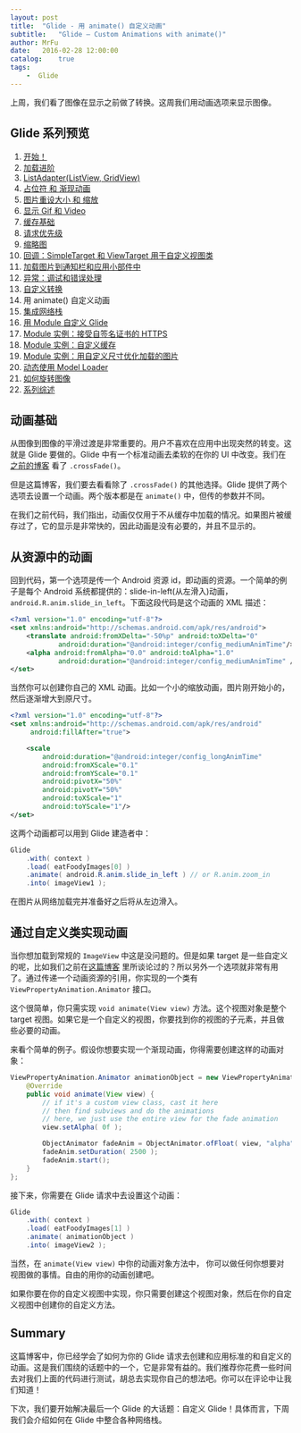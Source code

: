 ```yaml
---
layout: post
title:  "Glide - 用 animate() 自定义动画"
subtitle:   "Glide — Custom Animations with animate()"
author: MrFu
date:   2016-02-28 12:00:00
catalog:    true
tags:
    -  Glide
---
```


上周，我们看了图像在显示之前做了转换。这周我们用动画选项来显示图像。

## Glide 系列预览

1. [开始！](http://mrfu.me/2016/02/27/Glide_Getting_Started/)
2. [加载进阶](http://mrfu.me/2016/02/27/Glide_Advanced_Loading/)
3. [ListAdapter(ListView, GridView)](http://mrfu.me/2016/02/27/Glide_ListAdapter_(ListView,_GridView)/)
4. [占位符 和 渐现动画](http://mrfu.me/2016/02/27/Glide_Placeholders_&_Fade_Animations/)
5. [图片重设大小 和 缩放](http://mrfu.me/2016/02/27/Glide_Image_Resizing_&_Scaling/)
6. [显示 Gif 和 Video](http://mrfu.me/2016/02/27/Glide_Displaying_Gifs_&_Videos/)
7. [缓存基础](http://mrfu.me/2016/02/27/Glide_Caching_Basics/)
8. [请求优先级](http://mrfu.me/2016/02/27/Glide_Request_Priorities/)
9. [缩略图](http://mrfu.me/2016/02/27/Glide_Thumbnails/)
10. [回调：SimpleTarget 和 ViewTarget 用于自定义视图类](http://mrfu.me/2016/02/27/Glide_Callbacks_SimpleTarget_and_ViewTarget_for_Custom_View_Classes/)
11. [加载图片到通知栏和应用小部件中](http://mrfu.me/2016/02/27/Glide_Loading_Images_into_Notifications_and_AppWidgets/)
12. [异常：调试和错误处理](http://mrfu.me/2016/02/28/Glide_Exceptions-_Debugging_and_Error_Handling/)
13. [自定义转换](http://mrfu.me/2016/02/28/Glide_Custom_Transformations/)
14. 用 animate() 自定义动画
15. [集成网络栈](http://mrfu.me/2016/02/28/Glide_Integrating_Networking_Stacks/)
16. [用 Module 自定义 Glide](http://mrfu.me/2016/02/28/Glide_Customize_Glide_with_Modules/)
17. [Module 实例：接受自签名证书的 HTTPS](http://mrfu.me/2016/02/28/Glide_Module_Example_Accepting_Self-Signed_HTTPS_Certificates/)
18. [Module 实例：自定义缓存](http://mrfu.me/2016/02/28/Glide_Module_Example_Customize_Caching/)
19. [Module 实例：用自定义尺寸优化加载的图片](http://mrfu.me/2016/02/28/Glide_Module_Example_Optimizing/)
20. [动态使用 Model Loader](http://mrfu.me/2016/02/28/Glide_Dynamically_Use_Model_Loaders/)
21. [如何旋转图像](http://mrfu.me/2016/02/28/Glide_How_to_Rotate_Images/)
22. [系列综述](http://mrfu.me/2016/02/28/Glide_Series_Roundup/)

## 动画基础

从图像到图像的平滑过渡是非常重要的。用户不喜欢在应用中出现突然的转变。这就是 Glide 要做的。Glide 中有一个标准动画去柔软的在你的 UI 中改变。我们在[之前的博客](https://futurestud.io/blog/glide-placeholders-fade-animations/) 看了 `.crossFade()`。

但是这篇博客，我们要去看看除了 `.crossFade()` 的其他选择。Glide 提供了两个选项去设置一个动画。两个版本都是在 `animate()` 中，但传的参数并不同。

在我们之前代码，我们指出，动画仅仅用于不从缓存中加载的情况。如果图片被缓存过了，它的显示是非常快的，因此动画是没有必要的，并且不显示的。

## 从资源中的动画

回到代码，第一个选项是传一个 Android 资源 id，即动画的资源。一个简单的例子是每个 Android 系统都提供的：slide-in-left(从左滑入)动画，`android.R.anim.slide_in_left`。下面这段代码是这个动画的 XML 描述：

```xml
<?xml version="1.0" encoding="utf-8"?>  
<set xmlns:android="http://schemas.android.com/apk/res/android">  
    <translate android:fromXDelta="-50%p" android:toXDelta="0"
            android:duration="@android:integer/config_mediumAnimTime"/>
    <alpha android:fromAlpha="0.0" android:toAlpha="1.0"
            android:duration="@android:integer/config_mediumAnimTime" />
</set> 
```

当然你可以创建你自己的 XML 动画。比如一个小的缩放动画，图片刚开始小的，然后逐渐增大到原尺寸。

```xml
<?xml version="1.0" encoding="utf-8"?>  
<set xmlns:android="http://schemas.android.com/apk/res/android"  
     android:fillAfter="true">

    <scale
        android:duration="@android:integer/config_longAnimTime"
        android:fromXScale="0.1"
        android:fromYScale="0.1"
        android:pivotX="50%"
        android:pivotY="50%"
        android:toXScale="1"
        android:toYScale="1"/>
</set>  
```

这两个动画都可以用到 Glide 建造者中：

```java
Glide  
    .with( context )
    .load( eatFoodyImages[0] )
    .animate( android.R.anim.slide_in_left ) // or R.anim.zoom_in
    .into( imageView1 );
```

在图片从网络加载完并准备好之后将从左边滑入。

## 通过自定义类实现动画

当你想加载到常规的 `ImageView` 中这是没问题的。但是如果 target 是一些自定义的呢，比如我们之前在[这篇博客](https://futurestud.io/blog/glide-callbacks-simpletarget-and-viewtarget-for-custom-view-classes) 里所谈论过的？所以另外一个选项就非常有用了。通过传递一个动画资源的引用，你实现的一个类有 `ViewPropertyAnimation.Animator` 接口。

这个很简单，你只需实现 `void animate(View view)` 方法。这个视图对象是整个 target 视图。如果它是一个自定义的视图，你要找到你的视图的子元素，并且做些必要的动画。

来看个简单的例子。假设你想要实现一个渐现动画，你得需要创建这样的动画对象：

```java
ViewPropertyAnimation.Animator animationObject = new ViewPropertyAnimation.Animator() {  
    @Override
    public void animate(View view) {
        // if it's a custom view class, cast it here
        // then find subviews and do the animations
        // here, we just use the entire view for the fade animation
        view.setAlpha( 0f );

        ObjectAnimator fadeAnim = ObjectAnimator.ofFloat( view, "alpha", 0f, 1f );
        fadeAnim.setDuration( 2500 );
        fadeAnim.start();
    }
};
```

接下来，你需要在 Glide 请求中去设置这个动画：

```java
Glide  
    .with( context )
    .load( eatFoodyImages[1] )
    .animate( animationObject )
    .into( imageView2 );
```

当然，在 `animate(View view)` 中你的动画对象方法中， 你可以做任何你想要对视图做的事情。自由的用你的动画创建吧。

如果你要在你的自定义视图中实现，你只需要创建这个视图对象，然后在你的自定义视图中创建你的自定义方法。

## Summary

这篇博客中，你已经学会了如何为你的 Glide 请求去创建和应用标准的和自定义的动画。这是我们围绕的话题中的一个，它是非常有益的。我们推荐你花费一些时间去对我们上面的代码进行测试，胡总去实现你自己的想法吧。你可以在评论中让我们知道！

下次，我们要开始解决最后一个 Glide 的大话题：自定义 Glide！具体而言，下周我们会介绍如何在 Glide 中整合各种网络栈。
